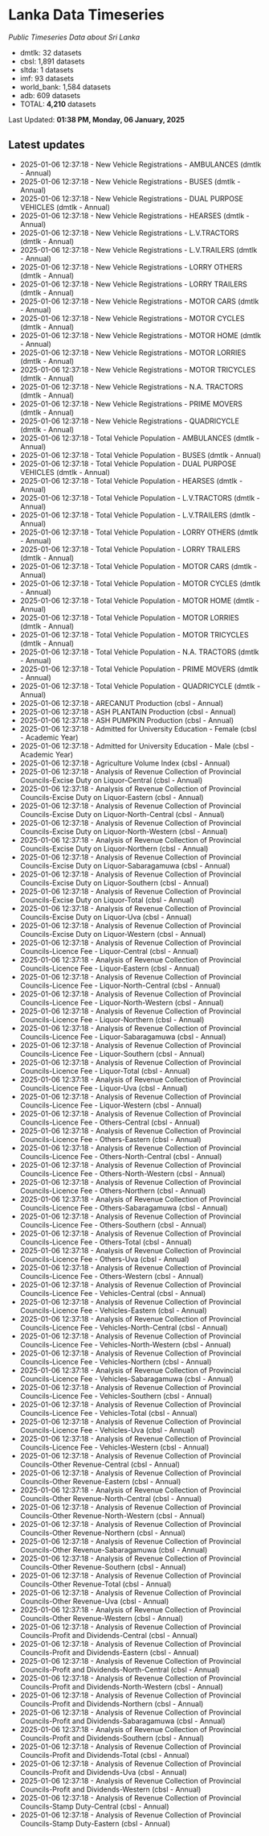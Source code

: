 # Lanka Data Timeseries
*Public Timeseries Data about Sri Lanka*

* dmtlk: 32 datasets
* cbsl: 1,891 datasets
* sltda: 1 datasets
* imf: 93 datasets
* world_bank: 1,584 datasets
* adb: 609 datasets
* TOTAL: **4,210** datasets

Last Updated: **01:38 PM, Monday, 06 January, 2025**

## Latest updates

* 2025-01-06 12:37:18 - New Vehicle Registrations - AMBULANCES (dmtlk - Annual)
* 2025-01-06 12:37:18 - New Vehicle Registrations - BUSES (dmtlk - Annual)
* 2025-01-06 12:37:18 - New Vehicle Registrations - DUAL PURPOSE VEHICLES (dmtlk - Annual)
* 2025-01-06 12:37:18 - New Vehicle Registrations - HEARSES (dmtlk - Annual)
* 2025-01-06 12:37:18 - New Vehicle Registrations - L.V.TRACTORS (dmtlk - Annual)
* 2025-01-06 12:37:18 - New Vehicle Registrations - L.V.TRAILERS (dmtlk - Annual)
* 2025-01-06 12:37:18 - New Vehicle Registrations - LORRY OTHERS (dmtlk - Annual)
* 2025-01-06 12:37:18 - New Vehicle Registrations - LORRY TRAILERS (dmtlk - Annual)
* 2025-01-06 12:37:18 - New Vehicle Registrations - MOTOR CARS (dmtlk - Annual)
* 2025-01-06 12:37:18 - New Vehicle Registrations - MOTOR CYCLES (dmtlk - Annual)
* 2025-01-06 12:37:18 - New Vehicle Registrations - MOTOR HOME (dmtlk - Annual)
* 2025-01-06 12:37:18 - New Vehicle Registrations - MOTOR LORRIES (dmtlk - Annual)
* 2025-01-06 12:37:18 - New Vehicle Registrations - MOTOR TRICYCLES (dmtlk - Annual)
* 2025-01-06 12:37:18 - New Vehicle Registrations - N.A. TRACTORS (dmtlk - Annual)
* 2025-01-06 12:37:18 - New Vehicle Registrations - PRIME MOVERS (dmtlk - Annual)
* 2025-01-06 12:37:18 - New Vehicle Registrations - QUADRICYCLE (dmtlk - Annual)
* 2025-01-06 12:37:18 - Total Vehicle Population - AMBULANCES (dmtlk - Annual)
* 2025-01-06 12:37:18 - Total Vehicle Population - BUSES (dmtlk - Annual)
* 2025-01-06 12:37:18 - Total Vehicle Population - DUAL PURPOSE VEHICLES (dmtlk - Annual)
* 2025-01-06 12:37:18 - Total Vehicle Population - HEARSES (dmtlk - Annual)
* 2025-01-06 12:37:18 - Total Vehicle Population - L.V.TRACTORS (dmtlk - Annual)
* 2025-01-06 12:37:18 - Total Vehicle Population - L.V.TRAILERS (dmtlk - Annual)
* 2025-01-06 12:37:18 - Total Vehicle Population - LORRY OTHERS (dmtlk - Annual)
* 2025-01-06 12:37:18 - Total Vehicle Population - LORRY TRAILERS (dmtlk - Annual)
* 2025-01-06 12:37:18 - Total Vehicle Population - MOTOR CARS (dmtlk - Annual)
* 2025-01-06 12:37:18 - Total Vehicle Population - MOTOR CYCLES (dmtlk - Annual)
* 2025-01-06 12:37:18 - Total Vehicle Population - MOTOR HOME (dmtlk - Annual)
* 2025-01-06 12:37:18 - Total Vehicle Population - MOTOR LORRIES (dmtlk - Annual)
* 2025-01-06 12:37:18 - Total Vehicle Population - MOTOR TRICYCLES (dmtlk - Annual)
* 2025-01-06 12:37:18 - Total Vehicle Population - N.A. TRACTORS (dmtlk - Annual)
* 2025-01-06 12:37:18 - Total Vehicle Population - PRIME MOVERS (dmtlk - Annual)
* 2025-01-06 12:37:18 - Total Vehicle Population - QUADRICYCLE (dmtlk - Annual)
* 2025-01-06 12:37:18 - ARECANUT Production (cbsl - Annual)
* 2025-01-06 12:37:18 - ASH PLANTAIN Production (cbsl - Annual)
* 2025-01-06 12:37:18 - ASH PUMPKIN Production (cbsl - Annual)
* 2025-01-06 12:37:18 - Admitted for University Education - Female (cbsl - Academic Year)
* 2025-01-06 12:37:18 - Admitted for University Education - Male (cbsl - Academic Year)
* 2025-01-06 12:37:18 - Agriculture Volume Index (cbsl - Annual)
* 2025-01-06 12:37:18 - Analysis of Revenue Collection of Provincial Councils-Excise Duty on Liquor-Central (cbsl - Annual)
* 2025-01-06 12:37:18 - Analysis of Revenue Collection of Provincial Councils-Excise Duty on Liquor-Eastern (cbsl - Annual)
* 2025-01-06 12:37:18 - Analysis of Revenue Collection of Provincial Councils-Excise Duty on Liquor-North-Central (cbsl - Annual)
* 2025-01-06 12:37:18 - Analysis of Revenue Collection of Provincial Councils-Excise Duty on Liquor-North-Western (cbsl - Annual)
* 2025-01-06 12:37:18 - Analysis of Revenue Collection of Provincial Councils-Excise Duty on Liquor-Northern (cbsl - Annual)
* 2025-01-06 12:37:18 - Analysis of Revenue Collection of Provincial Councils-Excise Duty on Liquor-Sabaragamuwa (cbsl - Annual)
* 2025-01-06 12:37:18 - Analysis of Revenue Collection of Provincial Councils-Excise Duty on Liquor-Southern (cbsl - Annual)
* 2025-01-06 12:37:18 - Analysis of Revenue Collection of Provincial Councils-Excise Duty on Liquor-Total (cbsl - Annual)
* 2025-01-06 12:37:18 - Analysis of Revenue Collection of Provincial Councils-Excise Duty on Liquor-Uva (cbsl - Annual)
* 2025-01-06 12:37:18 - Analysis of Revenue Collection of Provincial Councils-Excise Duty on Liquor-Western (cbsl - Annual)
* 2025-01-06 12:37:18 - Analysis of Revenue Collection of Provincial Councils-Licence Fee - Liquor-Central (cbsl - Annual)
* 2025-01-06 12:37:18 - Analysis of Revenue Collection of Provincial Councils-Licence Fee - Liquor-Eastern (cbsl - Annual)
* 2025-01-06 12:37:18 - Analysis of Revenue Collection of Provincial Councils-Licence Fee - Liquor-North-Central (cbsl - Annual)
* 2025-01-06 12:37:18 - Analysis of Revenue Collection of Provincial Councils-Licence Fee - Liquor-North-Western (cbsl - Annual)
* 2025-01-06 12:37:18 - Analysis of Revenue Collection of Provincial Councils-Licence Fee - Liquor-Northern (cbsl - Annual)
* 2025-01-06 12:37:18 - Analysis of Revenue Collection of Provincial Councils-Licence Fee - Liquor-Sabaragamuwa (cbsl - Annual)
* 2025-01-06 12:37:18 - Analysis of Revenue Collection of Provincial Councils-Licence Fee - Liquor-Southern (cbsl - Annual)
* 2025-01-06 12:37:18 - Analysis of Revenue Collection of Provincial Councils-Licence Fee - Liquor-Total (cbsl - Annual)
* 2025-01-06 12:37:18 - Analysis of Revenue Collection of Provincial Councils-Licence Fee - Liquor-Uva (cbsl - Annual)
* 2025-01-06 12:37:18 - Analysis of Revenue Collection of Provincial Councils-Licence Fee - Liquor-Western (cbsl - Annual)
* 2025-01-06 12:37:18 - Analysis of Revenue Collection of Provincial Councils-Licence Fee - Others-Central (cbsl - Annual)
* 2025-01-06 12:37:18 - Analysis of Revenue Collection of Provincial Councils-Licence Fee - Others-Eastern (cbsl - Annual)
* 2025-01-06 12:37:18 - Analysis of Revenue Collection of Provincial Councils-Licence Fee - Others-North-Central (cbsl - Annual)
* 2025-01-06 12:37:18 - Analysis of Revenue Collection of Provincial Councils-Licence Fee - Others-North-Western (cbsl - Annual)
* 2025-01-06 12:37:18 - Analysis of Revenue Collection of Provincial Councils-Licence Fee - Others-Northern (cbsl - Annual)
* 2025-01-06 12:37:18 - Analysis of Revenue Collection of Provincial Councils-Licence Fee - Others-Sabaragamuwa (cbsl - Annual)
* 2025-01-06 12:37:18 - Analysis of Revenue Collection of Provincial Councils-Licence Fee - Others-Southern (cbsl - Annual)
* 2025-01-06 12:37:18 - Analysis of Revenue Collection of Provincial Councils-Licence Fee - Others-Total (cbsl - Annual)
* 2025-01-06 12:37:18 - Analysis of Revenue Collection of Provincial Councils-Licence Fee - Others-Uva (cbsl - Annual)
* 2025-01-06 12:37:18 - Analysis of Revenue Collection of Provincial Councils-Licence Fee - Others-Western (cbsl - Annual)
* 2025-01-06 12:37:18 - Analysis of Revenue Collection of Provincial Councils-Licence Fee - Vehicles-Central (cbsl - Annual)
* 2025-01-06 12:37:18 - Analysis of Revenue Collection of Provincial Councils-Licence Fee - Vehicles-Eastern (cbsl - Annual)
* 2025-01-06 12:37:18 - Analysis of Revenue Collection of Provincial Councils-Licence Fee - Vehicles-North-Central (cbsl - Annual)
* 2025-01-06 12:37:18 - Analysis of Revenue Collection of Provincial Councils-Licence Fee - Vehicles-North-Western (cbsl - Annual)
* 2025-01-06 12:37:18 - Analysis of Revenue Collection of Provincial Councils-Licence Fee - Vehicles-Northern (cbsl - Annual)
* 2025-01-06 12:37:18 - Analysis of Revenue Collection of Provincial Councils-Licence Fee - Vehicles-Sabaragamuwa (cbsl - Annual)
* 2025-01-06 12:37:18 - Analysis of Revenue Collection of Provincial Councils-Licence Fee - Vehicles-Southern (cbsl - Annual)
* 2025-01-06 12:37:18 - Analysis of Revenue Collection of Provincial Councils-Licence Fee - Vehicles-Total (cbsl - Annual)
* 2025-01-06 12:37:18 - Analysis of Revenue Collection of Provincial Councils-Licence Fee - Vehicles-Uva (cbsl - Annual)
* 2025-01-06 12:37:18 - Analysis of Revenue Collection of Provincial Councils-Licence Fee - Vehicles-Western (cbsl - Annual)
* 2025-01-06 12:37:18 - Analysis of Revenue Collection of Provincial Councils-Other Revenue-Central (cbsl - Annual)
* 2025-01-06 12:37:18 - Analysis of Revenue Collection of Provincial Councils-Other Revenue-Eastern (cbsl - Annual)
* 2025-01-06 12:37:18 - Analysis of Revenue Collection of Provincial Councils-Other Revenue-North-Central (cbsl - Annual)
* 2025-01-06 12:37:18 - Analysis of Revenue Collection of Provincial Councils-Other Revenue-North-Western (cbsl - Annual)
* 2025-01-06 12:37:18 - Analysis of Revenue Collection of Provincial Councils-Other Revenue-Northern (cbsl - Annual)
* 2025-01-06 12:37:18 - Analysis of Revenue Collection of Provincial Councils-Other Revenue-Sabaragamuwa (cbsl - Annual)
* 2025-01-06 12:37:18 - Analysis of Revenue Collection of Provincial Councils-Other Revenue-Southern (cbsl - Annual)
* 2025-01-06 12:37:18 - Analysis of Revenue Collection of Provincial Councils-Other Revenue-Total (cbsl - Annual)
* 2025-01-06 12:37:18 - Analysis of Revenue Collection of Provincial Councils-Other Revenue-Uva (cbsl - Annual)
* 2025-01-06 12:37:18 - Analysis of Revenue Collection of Provincial Councils-Other Revenue-Western (cbsl - Annual)
* 2025-01-06 12:37:18 - Analysis of Revenue Collection of Provincial Councils-Profit and Dividends-Central (cbsl - Annual)
* 2025-01-06 12:37:18 - Analysis of Revenue Collection of Provincial Councils-Profit and Dividends-Eastern (cbsl - Annual)
* 2025-01-06 12:37:18 - Analysis of Revenue Collection of Provincial Councils-Profit and Dividends-North-Central (cbsl - Annual)
* 2025-01-06 12:37:18 - Analysis of Revenue Collection of Provincial Councils-Profit and Dividends-North-Western (cbsl - Annual)
* 2025-01-06 12:37:18 - Analysis of Revenue Collection of Provincial Councils-Profit and Dividends-Northern (cbsl - Annual)
* 2025-01-06 12:37:18 - Analysis of Revenue Collection of Provincial Councils-Profit and Dividends-Sabaragamuwa (cbsl - Annual)
* 2025-01-06 12:37:18 - Analysis of Revenue Collection of Provincial Councils-Profit and Dividends-Southern (cbsl - Annual)
* 2025-01-06 12:37:18 - Analysis of Revenue Collection of Provincial Councils-Profit and Dividends-Total (cbsl - Annual)
* 2025-01-06 12:37:18 - Analysis of Revenue Collection of Provincial Councils-Profit and Dividends-Uva (cbsl - Annual)
* 2025-01-06 12:37:18 - Analysis of Revenue Collection of Provincial Councils-Profit and Dividends-Western (cbsl - Annual)
* 2025-01-06 12:37:18 - Analysis of Revenue Collection of Provincial Councils-Stamp Duty-Central (cbsl - Annual)
* 2025-01-06 12:37:18 - Analysis of Revenue Collection of Provincial Councils-Stamp Duty-Eastern (cbsl - Annual)